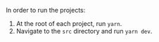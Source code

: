 In order to run the projects:

1. At the root of each project, run `yarn`.
2. Navigate to the `src` directory and run `yarn dev`.
